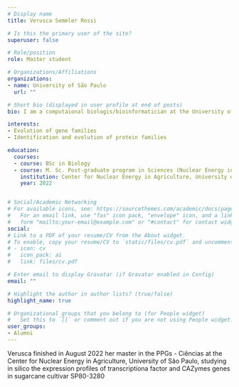 ```yaml
---
# Display name
title: Verusca Semmler Rossi

# Is this the primary user of the site?
superuser: false

# Role/position
role: Master student

# Organizations/Affiliations
organizations:
- name: University of São Paulo
  url: ""

# Short bio (displayed in user profile at end of posts)
bio: I am a computaional biologis/bioinformatician at the University of São Paulo, Campus Lui de Queiroz.

interests:
- Evolution of gene families
- Identification and evolution of protein families 

education:
  courses:
  - course: BSc in Biology
  - course: M. Sc. Post-graduate program in Sciences (Nuclear Energy in Agriculture) - Biology in agricultura and environment
    institution: Center for Nuclear Energy in Agriculture, University of São Paulo, Piracicaba, Brazil
    year: 2022


# Social/Academic Networking
# For available icons, see: https://sourcethemes.com/academic/docs/page-builder/#icons
#   For an email link, use "fas" icon pack, "envelope" icon, and a link in the
#   form "mailto:your-email@example.com" or "#contact" for contact widget.
social:
# Link to a PDF of your resume/CV from the About widget.
# To enable, copy your resume/CV to `static/files/cv.pdf` and uncomment the lines below.
# - icon: cv
#   icon_pack: ai
#   link: files/cv.pdf

# Enter email to display Gravatar (if Gravatar enabled in Config)
email: ""

# Highlight the author in author lists? (true/false)
highlight_name: true

# Organizational groups that you belong to (for People widget)
#   Set this to `[]` or comment out if you are not using People widget.
user_groups:
- Alumni
---
```


Verusca finished in August 2022 her master in the PPGs - Ciências at the Center for Nuclear Energy in Agriculture, University of São Paulo, studying in silico the expression profiles of transcriptiona factor and CAZymes genes in sugarcane cultivar SP80-3280
